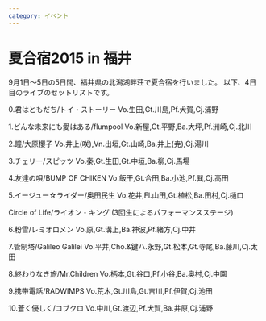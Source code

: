 ```yaml
---
category: イベント
---
```

# 夏合宿2015 in 福井

9月1日～5日の5日間、福井県の北潟湖畔荘で夏合宿を行いました。
以下、4日目のライブのセットリストです。

0.君はともだち/トイ・ストーリー 
Vo.生田,Gt.川島,Pf.犬賀,Cj.浦野 
 
1.どんな未来にも愛はある/flumpool 
Vo.新屋,Gt.平野,Ba.大坪,Pf.洲崎,Cj.北川 
 
2.瞳/大原櫻子 
Vo.井上(咲),Vn.出垣,Gt.山崎,Ba.井上(尭),Cj.湯川 
 
3.チェリー/スピッツ 
Vo.秦,Gt.生田,Gt.中垣,Ba.柳,Cj.馬場 
 
4.友達の唄/BUMP OF CHIKEN 
Vo.飯干,Gt.合田,Ba.小池,Pf.巽,Cj.高田 
 
5.イージュー☆ライダー/奥田民生
Vo.花井,Fl.山田,Gt.植松,Ba.田村,Cj.樋口 
 
Circle of Life/ライオン・キング 
(3回生によるパフォーマンスステージ) 
 
6.粉雪/レミオロメン 
Vo.原,Gt.溝上,Ba.神波,Pf.緒方,Cj.中井 
 
7.管制塔/Galileo Galilei 
Vo.平井,Cho.&鍵ハ.永野,Gt.松本,Gt.寺尾,Ba.藤川,Cj.太田 
 
8.終わりなき旅/Mr.Children 
Vo.柄本,Gt.谷口,Pf.小谷,Ba.奥村,Cj.中園 
 
9.携帯電話/RADWIMPS 
Vo.荒木,Gt.川島,Gt.吉川,Pf.伊賀,Cj.池田 
 
10.蒼く優しく/コブクロ 
Vo.中川,Gt.渡辺,Pf.犬賀,Ba.井原,Cj.浦野